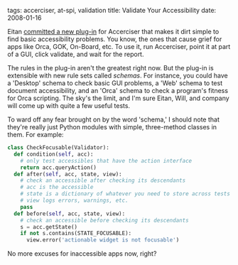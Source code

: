 tags: accerciser, at-spi, validation
title: Validate Your Accessibility
date: 2008-01-16



Eitan [committed a new plug-in](http://monotonous.org/?p=48) for Accerciser that makes it dirt simple to find basic accessibility problems. You know, the ones that cause grief for apps like Orca, GOK, On-Board, etc. To use it, run Accerciser, point it at part of a GUI, click validate, and wait for the report.



The rules in the plug-in aren't the greatest right now. But the plug-in is extensible with new rule sets called *schemas*. For instance, you could have a 'Desktop' schema to check basic GUI problems, a 'Web' schema to test document accessibility, and an 'Orca' schema to check a program's fitness for Orca scripting. The sky's the limit, and I'm sure Eitan, Will, and company will come up with quite a few useful tests.

To ward off any fear brought on by the word 'schema,' I should note that they're really just Python modules with simple, three-method classes in them. For example:

```python
class CheckFocusable(Validator):
  def condition(self, acc):
    # only test accessibles that have the action interface
    return acc.queryAction()
  def after(self, acc, state, view):
    # check an accessible after checking its descendants
    # acc is the accessible
    # state is a dictionary of whatever you need to store across tests
    # view logs errors, warnings, etc.
    pass
  def before(self, acc, state, view):
    # check an accessible before checking its descendants
    s = acc.getState()
    if not s.contains(STATE_FOCUSABLE):
      view.error('actionable widget is not focusable')
```

No more excuses for inaccessible apps now, right?
